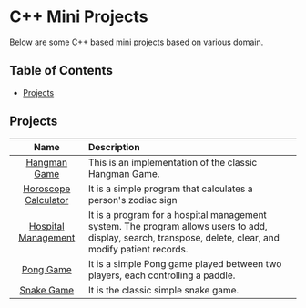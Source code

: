 # C++ Mini Projects

Below are some C++ based mini projects based on various domain.

## Table of Contents

- [Projects](#projects)

## Projects

|                      Name                       | Description                                                                                                                                                                                                                                      |
| :---------------------------------------------: | :----------------------------------------------------------------------------------------------------------------------------------------------------------------------------------------------------------------------------------------------- |
|         [Hangman Game](./hangman-game/)         | This is an implementation of the classic Hangman Game.                                                                                                                                                                                           |
| [Horoscope Calculator](./horoscope-calculator/) | It is a simple program that calculates a person's zodiac sign                                                                                                                                                                                    |
|  [Hospital Management](./hospital-management/)  | It is a program for a hospital management system. The program allows users to add, display, search, transpose, delete, clear, and modify patient records.                                                                                        |
|            [Pong Game](./pong-game/)            | It is a simple Pong game played between two players, each controlling a paddle.                                                                                                                                                                  |
|           [Snake Game](./snake-game/)           | It is the classic simple snake game.                                                                                                                                                                                                             |